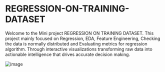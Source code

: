 # REGRESSION-ON-TRAINING-DATASET
Welcome to the Mini project REGRESSION ON TRAINING DATASET. This project mainly focused on Regression, EDA, Feature Engineering, Checking the data is normally distributed and Evaluating metrics for regression algorithm. Through interactive visualizations transforming raw data into actionable intelligence that drives accurate decision making.

![image](https://github.com/GayaGopan/REGRESSION-ON-TRAINING-DATASET/assets/164141178/a6eb23ad-139b-48ee-b7a6-75b9569c267b)
